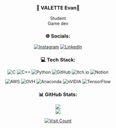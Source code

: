 <div align="center">
  <h3>🦊 VALETTE Evan🦊 </h3>
  <p>Student <br>Game dev </p>
  
  <h3>🌐 Socials:</h3>
  <p>
    <a href="https://www.instagram.com/evan100vlt/"><img src="https://img.shields.io/badge/Instagram-%23E4405F.svg?logo=Instagram&logoColor=white" alt="Instagram" /></a>
    <a href="https://www.linkedin.com/in/evan-valette-10839323b/"><img src="https://img.shields.io/badge/LinkedIn-%230077B5.svg?logo=linkedin&logoColor=white" alt="LinkedIn" /></a>
  </p>

  <h3>💻 Tech Stack:</h3>
  <p>
    <img src="https://img.shields.io/badge/c-%2300599C.svg?style=for-the-badge&logo=c&logoColor=white" alt="C" />
    <img src="https://img.shields.io/badge/c++-%2300599C.svg?style=for-the-badge&logo=c%2B%2B&logoColor=white" alt="C++" />
    <img src="https://img.shields.io/badge/python-3670A0?style=for-the-badge&logo=python&logoColor=ffdd54" alt="Python" />
    <img src="https://img.shields.io/badge/github-%23121011.svg?style=for-the-badge&logo=github&logoColor=white" alt="GitHub" />
    <img src="https://img.shields.io/badge/Itch-%23FF0B34.svg?style=for-the-badge&logo=Itch.io&logoColor=white" alt="Itch.io" />
    <img src="https://img.shields.io/badge/Notion-%23000000.svg?style=for-the-badge&logo=notion&logoColor=white" alt="Notion" />
  </p>
  
  <p>
      <img src="https://img.shields.io/badge/AWS-%23FF9900.svg?style=for-the-badge&logo=amazon-aws&logoColor=white" alt="AWS" />
    <img src="https://img.shields.io/badge/ovh-%23123F6D.svg?style=for-the-badge&logo=ovh&logoColor=#123F6D" alt="OVH" />
    <img src="https://img.shields.io/badge/Anaconda-%2344A833.svg?style=for-the-badge&logo=anaconda&logoColor=white" alt="Anaconda" />
    <img src="https://img.shields.io/badge/cuda-000000.svg?style=for-the-badge&logo=nVIDIA&logoColor=green" alt="nVIDIA" />
    <img src="https://img.shields.io/badge/TensorFlow-%23FF6F00.svg?style=for-the-badge&logo=TensorFlow&logoColor=white" alt="TensorFlow" />
  </p>



  <h3>📊 GitHub Stats:</h3>
  <p>
    <img src="https://github-readme-streak-stats.herokuapp.com/?user=ValetteEvan&theme=radical&hide_border=false"/>
    <br />
    <img src="https://github-readme-stats.vercel.app/api/top-langs/?username=ValetteEvan&theme=radical&hide_border=false&include_all_commits=true&count_private=true&layout=compact" />
  </p>
  
  <p>
    <a href="https://visitcount.itsvg.in">
      <img src="https://visitcount.itsvg.in/api?id=ValetteEvan&icon=0&color=0" alt="Visit Count" />
    </a>
  </p>
</div>
